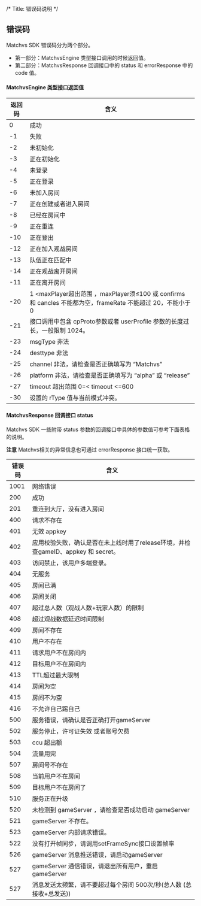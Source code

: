 /*
Title: 错误码说明
*/

## 错误码 

Matchvs SDK 错误码分为两个部分。    

- 第一部分：MatchvsEngine 类型接口调用的时候返回值。
- 第二部分：MatchvsResponse 回调接口中的 status 和 errorResponse 中的 code 值。

#### MatchvsEngine 类型接口返回值

| 返回码 | 含义                                  |
| ------ | ------------------------------------- |
| 0      | 成功                                  |
| -1     | 失败                                  |
| -2     | 未初始化                              |
| -3     | 正在初始化                            |
| -4     | 未登录                                |
| -5     | 正在登录                     |
| -6     | 未加入房间                            |
| -7     | 正在创建或者进入房间                  |
| -8     | 已经在房间中                           |
| -9     | 正在重连 	|
| -10    | 正在登出                                |
| -12    | 正在加入观战房间                    |
| -13    | 队伍正在匹配中                   |
| -14    | 正在观战离开房间                   |
| -11    | 正在离开房间                            |
| -20    | 1 <maxPlayer超出范围 ，maxPlayer须≤100 或 confirms 和 cancles 不能都为空，frameRate 不能超过 20，不能小于0 |
| -21    | 接口调用中包含 cpProto参数或者 userProfile 参数的长度过长，一般限制 1024。 |
| -23    | msgType 非法                           |
| -24    | desttype 非法                          |
| -25    | channel 非法，请检查是否正确填写为 “Matchvs”             |
| -26    | platform 非法，请检查是否正确填写为 “alpha” 或 “release” |
| -27    | timeout 超出范围  0=< timeout <=600 |
| -30    | 设置的 rType 值与当前模式冲突。     |



#### MatchvsResponse 回调接口 status

Matchvs SDK 一些附带 status 参数的回调接口中具体的参数值可参考下面表格的说明。


**注意** Matchvs相关的异常信息也可通过 errorResponse 接口统一获取。

| 错误码 | 含义                                                         |
| ------ | ------------------------------------------------------------ |
| 1001   | 网络错误                                                     |
| 200    | 成功                                                         |
| 201    | 重连到大厅，没有进入房间                                     |
| 400    | 请求不存在                                                   |
| 401    | 无效 appkey                                                  |
| 402    | 应用校验失败，确认是否在未上线时用了release环境，并检查gameID、appkey 和 secret。 |
| 403    | 访问禁止，该用户多端登录。                                   |
| 404    | 无服务                                                       |
| 405    | 房间已满                                                     |
| 406    | 房间关闭                                                     |
| 407    | 超过总人数（观战人数+玩家人数）的限制                        |
| 408    | 超过观战数据延迟时间限制                                     |
| 409    | 房间不存在                                                   |
| 410    | 用户不存在                                                   |
| 411    | 请求用户不在房间内                                           |
| 412    | 目标用户不在房间内                                           |
| 413    | TTL超过最大限制                                              |
| 414    | 房间为空                                                     |
| 415    | 房间不为空                                                   |
| 416    | 不允许自己踢自己                                             |
| 500    | 服务错误，请确认是否正确打开gameServer                       |
| 502    | 服务停止，许可证失效 或者账号欠费                            |
| 503    | ccu 超出额                                                   |
| 504    | 流量用完                                                     |
| 507    | 房间号不存在                                                 |
| 508    | 当前用户不在房间                                             |
| 509    | 目标用户不在房间了                                           |
| 510    | 服务正在升级                                                 |
| 520    | 未检测到 gameServer ，请检查是否成功启动 gameServer          |
| 521    | gameServer 不存在。                                          |
| 523    | gameServer 内部请求错误。                                    |
| 522    | 没有打开帧同步，请调用setFrameSync接口设置帧率               |
| 526    | gameServer 消息推送错误，请启动gameServer                    |
| 527    | gameServer 通信错误，请退出所有用户，重启gameServer          |
| 527    | 消息发送太频繁，请不要超过每个房间 500次/秒(总人数 (总接收+总发送)) |

